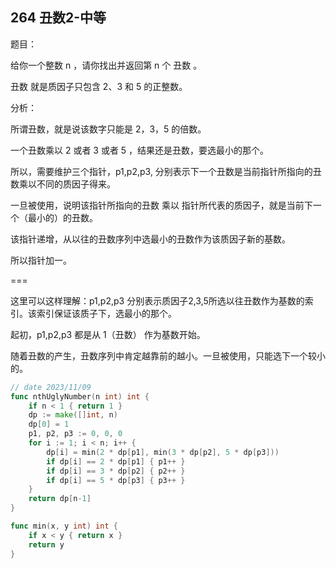 ## 264 丑数2-中等

题目：

给你一个整数 n ，请你找出并返回第 n 个 丑数 。

丑数 就是质因子只包含 2、3 和 5 的正整数。


分析：

所谓丑数，就是说该数字只能是 2，3，5 的倍数。

一个丑数乘以 2 或者 3 或者 5 ，结果还是丑数，要选最小的那个。

所以，需要维护三个指针，p1,p2,p3, 分别表示下一个丑数是当前指针所指向的丑数乘以不同的质因子得来。

一旦被使用，说明该指针所指向的丑数 乘以 指针所代表的质因子，就是当前下一个（最小的）的丑数。

该指针递增，从以往的丑数序列中选最小的丑数作为该质因子新的基数。

所以指针加一。

===

这里可以这样理解：p1,p2,p3 分别表示质因子2,3,5所选以往丑数作为基数的索引。该索引保证该质子下，选最小的那个。

起初，p1,p2,p3 都是从 1（丑数） 作为基数开始。

随着丑数的产生，丑数序列中肯定越靠前的越小。一旦被使用，只能选下一个较小的。


```go
// date 2023/11/09
func nthUglyNumber(n int) int {
    if n < 1 { return 1 }
    dp := make([]int, n)
    dp[0] = 1
    p1, p2, p3 := 0, 0, 0
    for i := 1; i < n; i++ {
        dp[i] = min(2 * dp[p1], min(3 * dp[p2], 5 * dp[p3]))
        if dp[i] == 2 * dp[p1] { p1++ }
        if dp[i] == 3 * dp[p2] { p2++ }
        if dp[i] == 5 * dp[p3] { p3++ }
    }
    return dp[n-1]
}

func min(x, y int) int {
    if x < y { return x }
    return y
}
```

